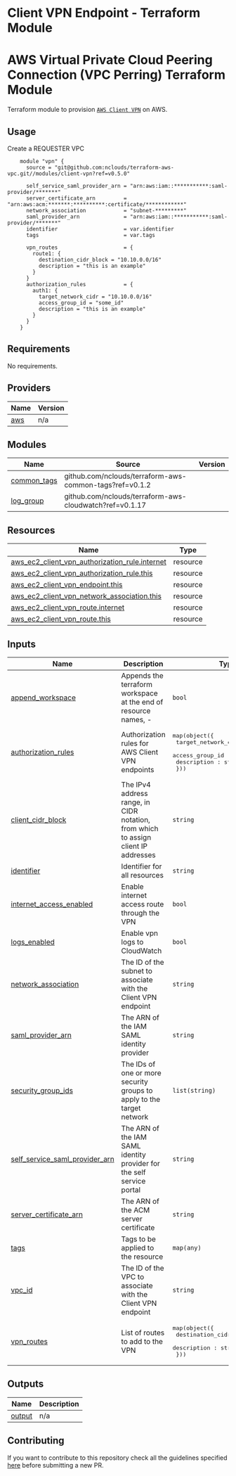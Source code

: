 # Client VPN Endpoint - Terraform Module

# AWS Virtual Private Cloud Peering Connection (VPC Perring) Terraform Module

Terraform module to provision [`AWS Client VPN`](https://aws.amazon.com/vpn/client-vpn/) on AWS.

## Usage

Create a REQUESTER VPC
```hcl
    module "vpn" {
      source = "git@github.com:nclouds/terraform-aws-vpc.git//modules/client-vpn?ref=v0.5.0"

      self_service_saml_provider_arn = "arn:aws:iam::***********:saml-provider/*******"
      server_certificate_arn         = "arn:aws:acm:*******:**********:certificate/************"
      network_association            = "subnet-*********"
      saml_provider_arn              = "arn:aws:iam::***********:saml-provider/*******"
      identifier                     = var.identifier
      tags                           = var.tags

      vpn_routes                     = {
        route1: {
          destination_cidr_block = "10.10.0.0/16"
          description = "this is an example"
        }
      }
      authorization_rules            = {
        auth1: {
          target_network_cidr = "10.10.0.0/16"
          access_group_id = "some_id"
          description = "this is an example"
        }
      }
    }
```

<!-- BEGINNING OF PRE-COMMIT-TERRAFORM DOCS HOOK -->
## Requirements

No requirements.

## Providers

| Name | Version |
|------|---------|
| <a name="provider_aws"></a> [aws](#provider\_aws) | n/a |

## Modules

| Name | Source | Version |
|------|--------|---------|
| <a name="module_common_tags"></a> [common\_tags](#module\_common\_tags) | github.com/nclouds/terraform-aws-common-tags?ref=v0.1.2 |  |
| <a name="module_log_group"></a> [log\_group](#module\_log\_group) | github.com/nclouds/terraform-aws-cloudwatch?ref=v0.1.17 |  |

## Resources

| Name | Type |
|------|------|
| [aws_ec2_client_vpn_authorization_rule.internet](https://registry.terraform.io/providers/hashicorp/aws/latest/docs/resources/ec2_client_vpn_authorization_rule) | resource |
| [aws_ec2_client_vpn_authorization_rule.this](https://registry.terraform.io/providers/hashicorp/aws/latest/docs/resources/ec2_client_vpn_authorization_rule) | resource |
| [aws_ec2_client_vpn_endpoint.this](https://registry.terraform.io/providers/hashicorp/aws/latest/docs/resources/ec2_client_vpn_endpoint) | resource |
| [aws_ec2_client_vpn_network_association.this](https://registry.terraform.io/providers/hashicorp/aws/latest/docs/resources/ec2_client_vpn_network_association) | resource |
| [aws_ec2_client_vpn_route.internet](https://registry.terraform.io/providers/hashicorp/aws/latest/docs/resources/ec2_client_vpn_route) | resource |
| [aws_ec2_client_vpn_route.this](https://registry.terraform.io/providers/hashicorp/aws/latest/docs/resources/ec2_client_vpn_route) | resource |

## Inputs

| Name | Description | Type | Default | Required |
|------|-------------|------|---------|:--------:|
| <a name="input_append_workspace"></a> [append\_workspace](#input\_append\_workspace) | Appends the terraform workspace at the end of resource names, <identifier>-<worspace> | `bool` | `true` | no |
| <a name="input_authorization_rules"></a> [authorization\_rules](#input\_authorization\_rules) | Authorization rules for AWS Client VPN endpoints | <pre>map(object({<br>    target_network_cidr : string<br>    access_group_id : string<br>    description : string<br>  }))</pre> | `{}` | no |
| <a name="input_client_cidr_block"></a> [client\_cidr\_block](#input\_client\_cidr\_block) | The IPv4 address range, in CIDR notation, from which to assign client IP addresses | `string` | `"10.254.0.0/22"` | no |
| <a name="input_identifier"></a> [identifier](#input\_identifier) | Identifier for all resources | `string` | n/a | yes |
| <a name="input_internet_access_enabled"></a> [internet\_access\_enabled](#input\_internet\_access\_enabled) | Enable internet access route through the VPN | `bool` | `true` | no |
| <a name="input_logs_enabled"></a> [logs\_enabled](#input\_logs\_enabled) | Enable vpn logs to CloudWatch | `bool` | `true` | no |
| <a name="input_network_association"></a> [network\_association](#input\_network\_association) | The ID of the subnet to associate with the Client VPN endpoint | `string` | n/a | yes |
| <a name="input_saml_provider_arn"></a> [saml\_provider\_arn](#input\_saml\_provider\_arn) | The ARN of the IAM SAML identity provider | `string` | n/a | yes |
| <a name="input_security_group_ids"></a> [security\_group\_ids](#input\_security\_group\_ids) | The IDs of one or more security groups to apply to the target network | `list(string)` | `null` | no |
| <a name="input_self_service_saml_provider_arn"></a> [self\_service\_saml\_provider\_arn](#input\_self\_service\_saml\_provider\_arn) | The ARN of the IAM SAML identity provider for the self service portal | `string` | n/a | yes |
| <a name="input_server_certificate_arn"></a> [server\_certificate\_arn](#input\_server\_certificate\_arn) | The ARN of the ACM server certificate | `string` | n/a | yes |
| <a name="input_tags"></a> [tags](#input\_tags) | Tags to be applied to the resource | `map(any)` | `{}` | no |
| <a name="input_vpc_id"></a> [vpc\_id](#input\_vpc\_id) | The ID of the VPC to associate with the Client VPN endpoint | `string` | `null` | no |
| <a name="input_vpn_routes"></a> [vpn\_routes](#input\_vpn\_routes) | List of routes to add to the VPN | <pre>map(object({<br>    destination_cidr_block : string<br>    description : string<br>  }))</pre> | `{}` | no |

## Outputs

| Name | Description |
|------|-------------|
| <a name="output_output"></a> [output](#output\_output) | n/a |
<!-- END OF PRE-COMMIT-TERRAFORM DOCS HOOK -->

## Contributing
If you want to contribute to this repository check all the guidelines specified [here](.github/CONTRIBUTING.md) before submitting a new PR.
